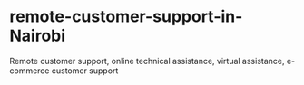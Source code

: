 # remote-customer-support-in-Nairobi
Remote customer support, online technical assistance, virtual assistance, e-commerce customer support
